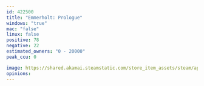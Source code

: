 ```yaml
---
id: 422500
title: "Emmerholt: Prologue"
windows: "true"
mac: "false"
linux: false
positive: 78
negative: 22
estimated_owners: "0 - 20000"
peak_ccu: 0

image: https://shared.akamai.steamstatic.com/store_item_assets/steam/apps/422500/header.jpg?t=1487085497
opinions:
---
```

